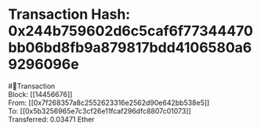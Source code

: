 
Transaction Hash: 0x244b759602d6c5caf6f77344470bb06bd8fb9a879817bdd4106580a69296096e
====================================================================================
  
#💸Transaction  
Block: [[14456676]]  
From: [[0x7f268357a8c2552623316e2562d90e642bb538e5]]  
To: [[0x5b3256965e7c3cf26e11fcaf296dfc8807c01073]]  
Transferred: 0.03471 Ether